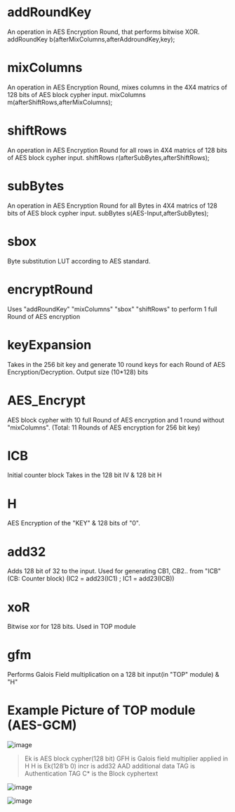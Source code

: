 # addRoundKey
An operation in AES Encryption Round, that performs bitwise XOR. addRoundKey b(afterMixColumns,afterAddroundKey,key);
# mixColumns
An operation in AES Encryption Round, mixes columns in the 4X4 matrics of 128 bits of AES block cypher input. mixColumns m(afterShiftRows,afterMixColumns);
# shiftRows
An operation in AES Encryption Round for all rows in 4X4 matrics  of 128 bits of AES block cypher input. shiftRows r(afterSubBytes,afterShiftRows);
# subBytes
An operation in AES Encryption Round for all Bytes in 4X4 matrics of 128 bits of AES block cypher input. subBytes s(AES-Input,afterSubBytes);
# sbox
Byte substitution LUT according to AES standard.

# encryptRound
Uses "addRoundKey" "mixColumns" "sbox" "shiftRows" to perform 1 full Round of AES encryption

# keyExpansion
Takes in the 256 bit key and generate 10 round keys for each Round of AES Encryption/Decryption. Output size (10*128) bits

# AES_Encrypt
AES block cypher with 10 full Round of AES encryption and 1 round without "mixColumns". (Total: 11 Rounds of AES encryption for 256 bit key)

# ICB
Initial counter block
Takes in the 128 bit IV & 128 bit H

# H
AES Encryption of the "KEY" & 128 bits of "0".

# add32
Adds 128 bit of 32 to the input. Used for generating CB1, CB2.. from "ICB" (CB: Counter block) (IC2 = add23(IC1) ; IC1 = add23(ICB))

# xoR
Bitwise xor for 128 bits. Used in TOP module

# gfm
Performs Galois Field multiplication on a 128 bit input(in "TOP" module) & "H"

# Example Picture of TOP module (AES-GCM)
![image](https://github.com/user-attachments/assets/4ca8e434-ce0a-48ad-8ca4-a42bab4b17f4)
> Ek is AES block cypher(128 bit)
> GFH is Galois field multiplier applied in H
> H is Ek(128’b 0)
> incr is add32
> AAD additional data
> TAG is Authentication TAG
> C* is the Block cyphertext

![image](https://github.com/user-attachments/assets/95caa70f-24e1-44ef-8227-cbe101536983)

![image](https://github.com/user-attachments/assets/bc45b06f-3b40-4d20-b19e-5af1e8b5bb5b)



